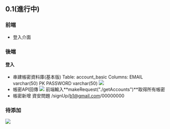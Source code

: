 ## 0.1(進行中)

### 前端
* 登入介面
### 後端
#### 登入
* 串建帳密資料庫(基本版)
Table: 
    account_basic
Columns:
    EMAIL       varchar(50) PK 
    PASSWORD    varchar(50)
![](https://i.imgur.com/9wFdTNu.png)
* 帳密API回傳
![](https://i.imgur.com/HHmmhCD.png)
前端輸入**makeRequest("./getAccounts")**取得所有帳密
* 帳密新增
    資安問題
/signUp/b1@gmail.com/00000000


### 待添加
![](https://i.imgur.com/H30HD3Q.png)
